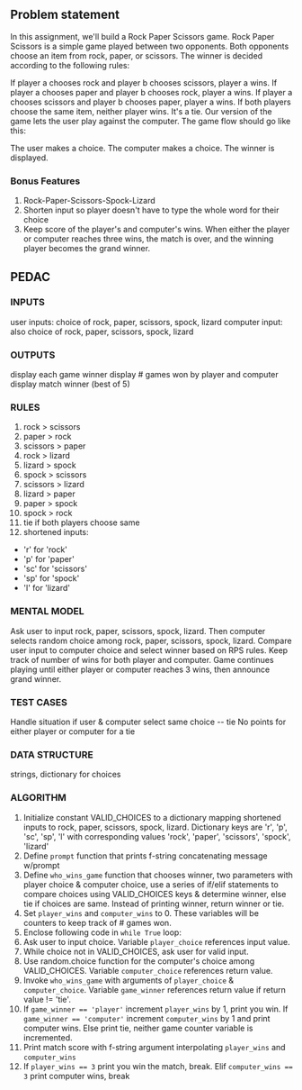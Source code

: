 ## Problem statement

In this assignment, we'll build a Rock Paper Scissors game. Rock Paper Scissors is a simple game played between two opponents. Both opponents choose an item from rock, paper, or scissors. The winner is decided according to the following rules:

If player a chooses rock and player b chooses scissors, player a wins.
If player a chooses paper and player b chooses rock, player a wins.
If player a chooses scissors and player b chooses paper, player a wins.
If both players choose the same item, neither player wins. It's a tie.
Our version of the game lets the user play against the computer. The game flow should go like this:

The user makes a choice.
The computer makes a choice.
The winner is displayed.

### Bonus Features
1. Rock-Paper-Scissors-Spock-Lizard
2. Shorten input so player doesn't have to type the whole word for their choice
3. Keep score of the player's and computer's wins. When either the player or computer reaches three wins, the match is over, and the winning player becomes the grand winner.

## PEDAC

### INPUTS
user inputs: choice of rock, paper, scissors, spock, lizard
computer input: also choice of rock, paper, scissors, spock, lizard

### OUTPUTS

display each game winner
display # games won by player and computer
display match winner (best of 5)

### RULES

1. rock > scissors
2. paper > rock
3. scissors > paper
4. rock > lizard
5. lizard > spock
6. spock > scissors
7. scissors > lizard
8. lizard > paper
9. paper > spock
10. spock > rock
11. tie if both players choose same
12. shortened inputs:
* 'r' for 'rock'
* 'p' for 'paper'
* 'sc' for 'scissors'
* 'sp' for 'spock'
* 'l' for 'lizard'

### MENTAL MODEL
Ask user to input rock, paper, scissors, spock, lizard. Then computer selects random choice among rock, paper, scissors, spock, lizard. Compare user input to computer choice and select winner based on RPS rules. Keep track of number of wins for both player and computer. Game continues playing until either player or computer reaches 3 wins, then announce grand winner.  

### TEST CASES 

Handle situation if user & computer select same choice -- tie
No points for either player or computer for a tie

### DATA STRUCTURE

strings, dictionary for choices

### ALGORITHM
1. Initialize constant VALID_CHOICES to a dictionary mapping shortened inputs to rock, paper, scissors, spock, lizard. Dictionary keys are 'r', 'p', 'sc', 'sp', 'l' with corresponding values 'rock', 'paper', 'scissors', 'spock', 'lizard'
2. Define `prompt` function that prints f-string concatenating message w/prompt
3. Define `who_wins_game` function that chooses winner, two parameters with player choice & computer choice, 
use a series of if/elif statements to compare choices using VALID_CHOICES keys & determine winner, 
else tie if choices are same. Instead of printing winner, return winner or tie. 
4. Set `player_wins` and `computer_wins` to 0. These variables will be counters to keep track of # games won.
5. Enclose following code in `while True` loop: 
6. Ask user to input choice. Variable `player_choice` references input value.
7. While choice not in VALID_CHOICES, ask user for valid input.
8. Use random.choice function for the computer's choice among VALID_CHOICES. Variable `computer_choice` references return value.
9. Invoke `who_wins_game` with arguments of `player_choice` & `computer_choice`. Variable `game_winner` references return value if return value != 'tie'.
10. If `game_winner == 'player'` increment `player_wins` by 1, print you win. If `game_winner == 'computer'` increment `computer_wins` by 1 and print computer wins. Else print tie, neither game counter variable is incremented.
11. Print match score with f-string argument interpolating `player_wins` and `computer_wins`
12. If `player_wins == 3` print you win the match, break. Elif `computer_wins == 3` print computer wins, break

